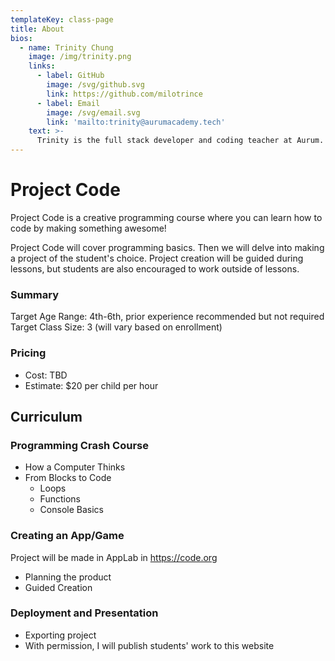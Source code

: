 ```yaml
---
templateKey: class-page
title: About
bios:
  - name: Trinity Chung
    image: /img/trinity.png
    links:
      - label: GitHub
        image: /svg/github.svg
        link: https://github.com/milotrince
      - label: Email 
        image: /svg/email.svg
        link: 'mailto:trinity@aurumacademy.tech'
    text: >-
      Trinity is the full stack developer and coding teacher at Aurum. She loves coding cool things (like this site!), making music, and playing with kids. Her dream job is one where she can make money by sitting at a computer all day talking with smart people. Wait, she already does that.
---
```


# Project Code

Project Code is a creative programming course where you can learn how to code by making something awesome! 

Project Code will cover programming basics. Then we will delve into making a project of the student's choice. Project creation will be guided during lessons, but students are also encouraged to work outside of lessons.

### Summary
Target Age Range: 4th-6th, prior experience recommended but not required
Target Class Size: 3 (will vary based on enrollment)

### Pricing
* Cost: TBD
* Estimate: $20 per child per hour

## Curriculum

### Programming Crash Course
* How a Computer Thinks
* From Blocks to Code
  * Loops
  * Functions
  * Console Basics

### Creating an App/Game
Project will be made in AppLab in https://code.org
* Planning the product
* Guided Creation

### Deployment and Presentation
* Exporting project
* With permission, I will publish students' work to this website